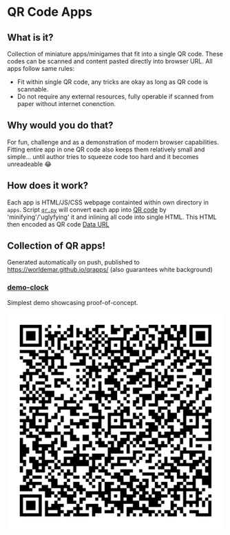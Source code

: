 # QR Code Apps

## What is it?
Collection of miniature apps/minigames that fit into a single QR code.
These codes can be scanned and content pasted directly into browser URL.
All apps follow same rules:

- Fit within single QR code, any tricks are okay as long as QR code is scannable.
- Do not require any external resources, fully operable if scanned from paper without internet conenction.

## Why would you do that?
For fun, challenge and as a demonstration of modern browser capabilities.
Fitting entire app in one QR code also keeps them relatively small and simple... until author tries to squeeze code too hard and it becomes unreadeable 😂

## How does it work?
Each app is HTML/JS/CSS webpage containted within own directory in `apps`. Script [`qr.py`](qr.py) will convert each app into [QR code](https://en.wikipedia.org/wiki/QR_code) by 'minifying'/'uglyfying' it and inlining all code into single HTML. This HTML then encoded as QR code [Data URL](https://en.wikipedia.org/wiki/Data_URI_scheme)

## Collection of QR apps!
Generated automatically on push, published to https://worldemar.github.io/qrapps/ (also guarantees white background)
### [demo-clock](bundles/demo-clock/minibundle.html)

Simplest demo showcasing proof-of-concept.

![demo-clock](bundles/demo-clock/qr.svg)

